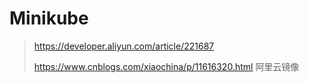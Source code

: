 # Minikube

> https://developer.aliyun.com/article/221687
>
> https://www.cnblogs.com/xiaochina/p/11616320.html  阿里云镜像



